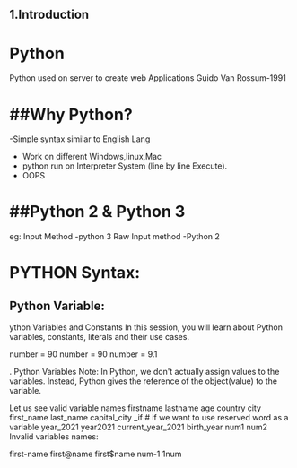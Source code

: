 ## 1.Introduction
Python
======
Python used on server to create web Applications
Guido Van Rossum-1991

##Why Python?
==========

-Simple syntax similar to English Lang
- Work on different Windows,linux,Mac
- python run on Interpreter System (line by line Execute).
- OOPS

##Python 2 & Python 3
=================
eg:
Input Method -python 3
Raw Input method -Python 2


PYTHON Syntax:
==============

## Python Variable:
ython Variables and Constants
In this session, you will learn about Python variables, constants, literals and their use cases.

number  = 90
number = 90
number = 9.1

. Python Variables
Note: In Python, we don't actually assign values to the variables. Instead, Python gives the reference of the object(value) to the variable.

Let us see valid variable names
firstname
lastname
age
country
city
first_name
last_name
capital_city
_if          # if we want to use reserved word as a variable
year_2021
year2021
current_year_2021
birth_year
num1
num2
Invalid variables names:

first-name
first@name
first$name
num-1
1num
